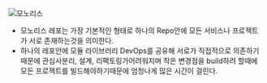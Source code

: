 ![모노리스](https://user-images.githubusercontent.com/75124028/198243735-f598f500-78fa-4295-a825-f1089b0f9926.png)

- 모노리스 레포는 가장 기본적인 형태로 하나의 Repo안에 모든 서비스나 프로젝트가 서로 존재하는것을 의미한다.
- 하나의 레포안에 모듈 라이브러리 DevOps를 공유해 서로가 직접적으로 의존하기 때문에 관심사분리, 설계, 리팩토링가어려워지며 
  작은 변경점을 build하려 할때에 모든 프로젝트를 빌드해야하기때문에 엄청나게 많은 시간이 걸린다.
